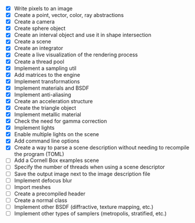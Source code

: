 - [x] Write pixels to an image
- [x] Create a point, vector, color, ray abstractions
- [x] Create a camera
- [x] Create sphere object
- [x] Create an interval object and use it in shape intersection
- [x] Create a scene
- [x] Create an integrator
- [x] Create a live visualization of the rendering process
- [x] Create a thread pool
- [x] Implement a sampling util
- [x] Add matrices to the engine
- [x] Implement transformations
- [x] Implement materials and BSDF
- [x] Implement anti-aliasing
- [x] Create an acceleration structure
- [x] Create the triangle object
- [x] Implement metallic material
- [x] Check the need for gamma correction
- [x] Implement lights
- [x] Enable multiple lights on the scene
- [x] Add command line options
- [x] Create a way to parse a scene description without needing to recompile the program (TOML)
- [ ] Add a Cornell Box examples scene
- [ ] Specify the number of threads when using a scene descriptor
- [ ] Save the output image next to the image description file
- [ ] Implement defocus blur
- [ ] Import meshes
- [ ] Create a precompiled header
- [ ] Create a normal class
- [ ] Implement other BSDF (diffractive, texture mapping, etc.)
- [ ] Implement other types of samplers (metropolis, stratified, etc.)
